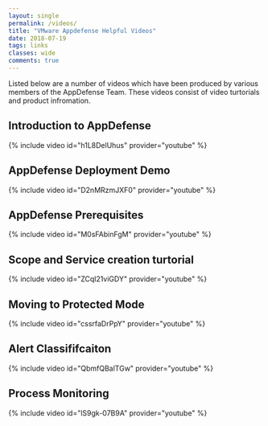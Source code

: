 ```yaml
---
layout: single
permalink: /videos/
title: "VMware Appdefense Helpful Videos"
date: 2018-07-19
tags: links
classes: wide
comments: true
---
```


Listed below are a number of videos which have been produced by various members of the AppDefense Team. These videos consist of video turtorials and product infromation.

## Introduction to AppDefense 

{% include video id="h1L8DelUhus" provider="youtube" %}

## AppDefense Deployment Demo 
{% include video id="D2nMRzmJXF0" provider="youtube" %}

## AppDefense Prerequisites

{% include video id="M0sFAbinFgM" provider="youtube" %}

## Scope and Service creation turtorial

{% include video id="ZCql21viGDY" provider="youtube" %}

## Moving to Protected Mode 

{% include video id="cssrfaDrPpY" provider="youtube" %}

## Alert Classififcaiton 

{% include video id="QbmfQBalTGw" provider="youtube" %}

## Process Monitoring

{% include video id="lS9gk-07B9A" provider="youtube" %}


